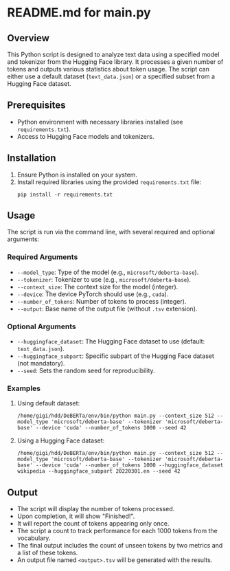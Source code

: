 # README.md for main.py

## Overview
This Python script is designed to analyze text data using a specified model and tokenizer from the Hugging Face library. It processes a given number of tokens and outputs various statistics about token usage. The script can either use a default dataset (`text_data.json`) or a specified subset from a Hugging Face dataset.

## Prerequisites
- Python environment with necessary libraries installed (see `requirements.txt`).
- Access to Hugging Face models and tokenizers.

## Installation
1. Ensure Python is installed on your system.
2. Install required libraries using the provided `requirements.txt` file:
   ```
   pip install -r requirements.txt
   ```

## Usage
The script is run via the command line, with several required and optional arguments:

### Required Arguments
- `--model_type`: Type of the model (e.g., `microsoft/deberta-base`).
- `--tokenizer`: Tokenizer to use (e.g., `microsoft/deberta-base`).
- `--context_size`: The context size for the model (integer).
- `--device`: The device PyTorch should use (e.g., `cuda`).
- `--number_of_tokens`: Number of tokens to process (integer).
- `--output`: Base name of the output file (without `.tsv` extension).

### Optional Arguments
- `--huggingface_dataset`: The Hugging Face dataset to use (default: `text_data.json`).
- `--huggingface_subpart`: Specific subpart of the Hugging Face dataset (not mandatory).
- `--seed`: Sets the random seed for reproducibility.

### Examples
1. Using default dataset:
   ```
   /home/gigi/hdd/DeBERTa/env/bin/python main.py --context_size 512 --model_type 'microsoft/deberta-base' --tokenizer 'microsoft/deberta-base' --device 'cuda' --number_of_tokens 1000 --seed 42
   ```
2. Using a Hugging Face dataset:
   ```
   /home/gigi/hdd/DeBERTa/env/bin/python main.py --context_size 512 --model_type 'microsoft/deberta-base' --tokenizer 'microsoft/deberta-base' --device 'cuda' --number_of_tokens 1000 --huggingface_dataset wikipedia --huggingface_subpart 20220301.en --seed 42
   ```

## Output
- The script will display the number of tokens processed.
- Upon completion, it will show "Finished!".
- It will report the count of tokens appearing only once.
- The script a count to track performance for each 1000 tokens from the vocabulary.
- The final output includes the count of unseen tokens by two metrics and a list of these tokens.
- An output file named `<output>.tsv` will be generated with the results.